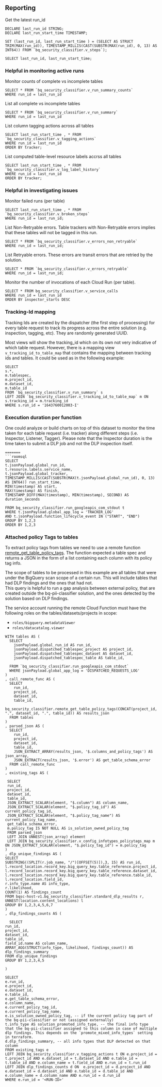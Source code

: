 ## Reporting

Get the latest run_id

```roomsql
DECLARE last_run_id STRING;
DECLARE last_run_start_time TIMESTAMP;

SET (last_run_id, last_run_start_time ) = (SELECT AS STRUCT TRIM(MAX(run_id)), TIMESTAMP_MILLIS(CAST(SUBSTR(MAX(run_id), 0, 13) AS INT64)) FROM `bq_security_classifier.v_steps`);

SELECT last_run_id, last_run_start_time;
```

### Helpful in monitoring active runs

Monitor counts of complete vs incomplete tables
```roomsql
SELECT * FROM `bq_security_classifier.v_run_summary_counts`
WHERE run_id = last_run_id
```

List all complete vs incomplete tables
```roomsql
SELECT * FROM `bq_security_classifier.v_run_summary`
WHERE run_id = last_run_id
```


List column tagging actions across all tables

```roomsql
SELECT last_run_start_time , * FROM `bq_security_classifier.v_tagging_actions`
WHERE run_id = last_run_id
ORDER BY tracker;
```


List computed table-level resource labels accrss all tables 

```roomsql
SELECT last_run_start_time , * FROM `bq_security_classifier.v_log_label_history`
WHERE run_id = last_run_id
ORDER BY tracker;
```

### Helpful in investigating issues
 

Monitor failed runs (per table)

```roomsql
SELECT last_run_start_time , * FROM `bq_security_classifier.v_broken_steps` 
WHERE run_id = last_run_id;
```

List Non-Retryable errors. Table trackers with Non-Retryable errors implies that these tables will not be tagged in this run. 
```roomsql
SELECT * FROM `bq_security_classifier.v_errors_non_retryable`
WHERE run_id = last_run_id;
```

List Retryable errors. These errors are transit errors that are retried by the solution. 
```roomsql
SELECT * FROM `bq_security_classifier.v_errors_retryable`
WHERE run_id = last_run_id;
```

Monitor the number of invocations of each Cloud Run (per table).

```roomsql
SELECT * FROM bq_security_classifier.v_service_calls
WHERE run_id = last_run_id
ORDER BY inspector_starts DESC
```

### Tracking-Id mapping
Tracking Ids are created by the dispatcher (the first step of
processing) for every table request to track its progress
across the entire solution (e.g. inspection, tagging, etc). They are randomly generated UUID.  

Most views will show the tracking_id which on its own not very indicative
of which table request. However, there is a mapping view `v_tracking_id_to_table_map`
that contains the mapping between tracking ids and tables. It could be
used as in the following example:
```roomsql
SELECT 
s.*,
m.tablespec,
m.project_id,
m.dataset_id,
m.table_id
FROM `bq_security_classifier.v_run_summary` s
LEFT JOIN `bq_security_classifier.v_tracking_id_to_table_map` m ON s.tracking_id = m.tracking_id
WHERE s.run_id = '1643760012003-I'
```

### Execution duration per function
One could analyze or build charts on top of this dataset to monitor 
the time taken for each table request (i.e. tracker) along different steps (i.e. Inspector, Listener, Tagger). 
Please note that the Inspector duration is the time taken to submit a DLP job and not the DLP inspection itself.
```
=======
```roomsql
SELECT  
t.jsonPayload.global_run_id,
t.resource.labels.service_name,
t.jsonPayload.global_tracker,
TIMESTAMP_MILLIS(CAST(SUBSTR(MAX(t.jsonPayload.global_run_id), 0, 13) AS INT64)) run_start_time,
MIN(timestamp) AS start, 
MAX(timestamp) AS finish,
TIMESTAMP_DIFF(MAX(timestamp), MIN(timestamp), SECOND) AS duration_seconds

FROM bq_security_classifier.run_googleapis_com_stdout t
WHERE t.jsonPayload.global_app_log = 'TRACKER_LOG'
AND t.jsonPayload.function_lifecycle_event IN ("START", "END")
GROUP BY 1,2,3
ORDER BY 1,2,3
```

### Attached policy Tags to tables
To extract policy tags from tables we need to use a remote function [remote_get_table_policy_tags](../helpers/bq-remote-functions/get-policy-tags).
The function expected a table spec and returns a JSON in the form of a list containing each column with its policy tag info. 

The scope of tables to be processed in this example are all tables that were under the BigQuery scan scope of a certain run. This will include tables that had DLP findings and the ones that had not.   
This query is helpful to run a gap analysis between external policy, that are created outside the bq-pii-classifier solution, and the ones detected by the solution based on DLP findings.

The service account running the remote Cloud Function must have the following roles on the tables/datasets/projects in scope:
* `roles/bigquery.metadataViewer`
* `roles/datacatalog.viewer`


```roomsql
WITH tables AS (
  SELECT
    jsonPayload.global_run_id AS run_id,
    jsonPayload.dispatched_tablespec_project AS project_id,
    jsonPayload.dispatched_tablespec_dataset AS dataset_id,
    jsonPayload.dispatched_tablespec_table AS table_id,

  FROM `bq_security_classifier.run_googleapis_com_stdout`
  WHERE jsonPayload.global_app_log = 'DISPATCHED_REQUESTS_LOG'
)
, call_remote_func AS (
  SELECT
    run_id, 
    project_id,
    dataset_id,
    table_id, 
    bq_security_classifier.remote_get_table_policy_tags(CONCAT(project_id, ".", dataset_id, ".", table_id)) AS results_json 
  FROM tables
)
, parsed_json AS (
  SELECT
    run_id,
    project_id,
    dataset_id,
    table_id, 
    JSON_EXTRACT_ARRAY(results_json, '$.columns_and_policy_tags') AS json_array,
    JSON_EXTRACT(results_json, '$.error') AS get_table_schema_error
  FROM call_remote_func
)
, existing_tags AS (

 SELECT
 run_id,
 project_id,
 dataset_id,
 table_id, 
 JSON_EXTRACT_SCALAR(element, "$.column") AS column_name,
 JSON_EXTRACT_SCALAR(element, "$.policy_tag_id") AS current_policy_tag_id,
 JSON_EXTRACT_SCALAR(element, "$.policy_tag_name") AS current_policy_tag_name,
 get_table_schema_error,
 m.policy_tag IS NOT NULL AS is_solution_owned_policy_tag
 FROM parsed_json
 LEFT JOIN UNNEST(json_array) element
 LEFT JOIN bq_security_classifier.v_config_infotypes_policytags_map m ON JSON_EXTRACT_SCALAR(element, "$.policy_tag_id") = m.policy_tag 
)
, dlp_unique_findings AS (
SELECT 
SUBSTRING((SPLIT(r.job_name, "/")[OFFSET(5)]),3, 15) AS run_id,
l.record_location.record_key.big_query_key.table_reference.project_id,
l.record_location.record_key.big_query_key.table_reference.dataset_id,
l.record_location.record_key.big_query_key.table_reference.table_id,
l.record_location.field_id,
r.info_type.name AS info_type,
r.likelihood,
COUNT(1) AS findings_count
FROM bqsc-host-v1.bq_security_classifier.standard_dlp_results r, UNNEST(location.content_locations) l
GROUP BY 1,2,3,4,5,6,7
)
, dlp_findings_counts AS (

  SELECT
run_id,
project_id,
dataset_id,
table_id,
field_id.name AS column_name,
ARRAY_AGG(STRUCT(info_type, likelihood, findings_count)) AS dlp_findings_summary
FROM dlp_unique_findings
GROUP BY 1,2,3,4,5

)

SELECT
e.run_id,
e.project_id,
e.dataset_id,
e.table_id,
e.get_table_schema_error,
e.column_name,
e.current_policy_tag_id,
e.current_policy_tag_name,
e.is_solution_owned_policy_tag, -- if the current policy tag part of the bq-pii-classifier or not (assigned externally)
t.info_type AS solution_promoted_info_type, -- the final info type that the bq-pii-classifier assigned to this column in case of multiple dlp findings. This depends on the `promote_mixed_info_types` setting in terraform.
d.dlp_findings_summary, -- all info types that DLP detected on that column
FROM existing_tags e
LEFT JOIN bq_security_classifier.v_tagging_actions t ON e.project_id = t.project_id AND e.dataset_id = t.dataset_id AND e.table_id = t.table_id AND e.column_name = t.field_id AND e.run_id = t.run_id
LEFT JOIN dlp_findings_counts d ON  e.project_id = d.project_id AND e.dataset_id = d.dataset_id AND e.table_id = d.table_id AND e.column_name = d.column_name AND e.run_id = d.run_id
WHERE e.run_id = '<RUN-ID>'
```